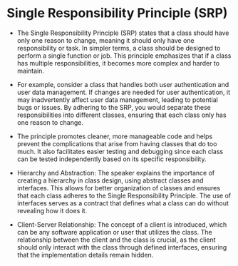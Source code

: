 # Single Responsibility Principle (SRP)

- The Single Responsibility Principle (SRP) states that a class should have only one reason to change, meaning it should only have one responsibility or task. In simpler terms, a class should be designed to perform a single function or job. This principle emphasizes that if a class has multiple responsibilities, it becomes more complex and harder to maintain.

- For example, consider a class that handles both user authentication and user data management. If changes are needed for user authentication, it may inadvertently affect user data management, leading to potential bugs or issues. By adhering to the SRP, you would separate these responsibilities into different classes, ensuring that each class only has one reason to change.

- The principle promotes cleaner, more manageable code and helps prevent the complications that arise from having classes that do too much. It also facilitates easier testing and debugging since each class can be tested independently based on its specific responsibility.

- Hierarchy and Abstraction: The speaker explains the importance of creating a hierarchy in class design, using abstract classes and interfaces. This allows for better organization of classes and ensures that each class adheres to the Single Responsibility Principle. The use of interfaces serves as a contract that defines what a class can do without revealing how it does it.

- Client-Server Relationship: The concept of a client is introduced, which can be any software application or user that utilizes the class. The relationship between the client and the class is crucial, as the client should only interact with the class through defined interfaces, ensuring that the implementation details remain hidden.

